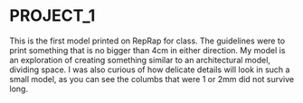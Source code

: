 PROJECT_1
=========

This is the first model printed on RepRap for class. The guidelines were to print something that is no bigger than 4cm in either direction. 
My model is an exploration of creating something similar to an architectural model, dividing space. I was also curious of how delicate details will 
look in such a small model, as you can see the columbs that were 1 or 2mm did not survive long. 
